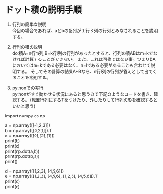 # ドット積の説明手順  


1. 行列の簡単な説明  
今回の場合であれば、aとbの配列が１行３列の行列とみなされることを説明する。


2. 行列の積の説明  
dot積A=n行m列,B=k行l列の行列があったとすると、行列の積ABはm=kでなければ計算することができない。
また、これは可換ではない事。つまりBAにおいてはm=kである必要はなく、n=lである必要があることも合わせて説明する。
そしてその計算の結果A*Bなら、n行l列の行列が答えとして出てくることを説明する。

3. pythonでの実行  
pythonがすぐ動かせる状況にあると思うので下記のようなコードを書き、確認する。（転置行列にするTをつけたり、外したりして行列の形を確認するといいと思う)



import numpy as np  

a = np.array([[-1,2,3]])  
b = np.array([[0,2,1]]).T  
c = np.array([[0],[2],[1]])  
print(b)  
print(c)  
print(np.dot(a,b))  
print(np.dot(b,a))  
print()  

d = np.array([[1,2,3],
              [4,5,6]])  
e = np.array([[1,2,3],
              [4,5,6],
              [1,2,3],
              [4,5,6]]).T  
print(d)  
print(e)  

